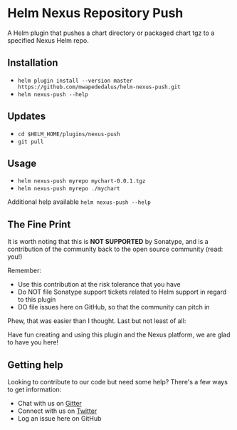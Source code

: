 <!--

 Copyright 2018-present Sonatype, Inc.
 
 Licensed under the Apache License, Version 2.0 (the "License");
 you may not use this file except in compliance with the License.
 You may obtain a copy of the License at
 
 http://www.apache.org/licenses/LICENSE-2.0
 
 Unless required by applicable law or agreed to in writing, software
 distributed under the License is distributed on an "AS IS" BASIS,
 WITHOUT WARRANTIES OR CONDITIONS OF ANY KIND, either express or implied.
 See the License for the specific language governing permissions and
 limitations under the License.

-->
# Helm Nexus Repository Push

A Helm plugin that pushes a chart directory or packaged chart tgz to a specified
Nexus Helm repo.

## Installation

  * `helm plugin install --version master https://github.com/mwapededalus/helm-nexus-push.git`
  * `helm nexus-push --help`

## Updates

  * `cd $HELM_HOME/plugins/nexus-push`
  * `git pull`

## Usage

  * `helm nexus-push myrepo mychart-0.0.1.tgz`
  * `helm nexus-push myrepo ./mychart`

Additional help available `helm nexus-push --help`

## The Fine Print

It is worth noting that this is **NOT SUPPORTED** by Sonatype, and is a 
contribution of the community back to the open source community (read: you!)

Remember:

* Use this contribution at the risk tolerance that you have
* Do NOT file Sonatype support tickets related to Helm support in regard to this plugin
* DO file issues here on GitHub, so that the community can pitch in

Phew, that was easier than I thought. Last but not least of all:

Have fun creating and using this plugin and the Nexus platform, we are glad to have you here!

## Getting help

Looking to contribute to our code but need some help? There's a few ways to get information:

* Chat with us on [Gitter](https://gitter.im/sonatype-nexus-community/nexus-developers)
* Connect with us on [Twitter](https://twitter.com/sonatypeDev)
* Log an issue here on GitHub
